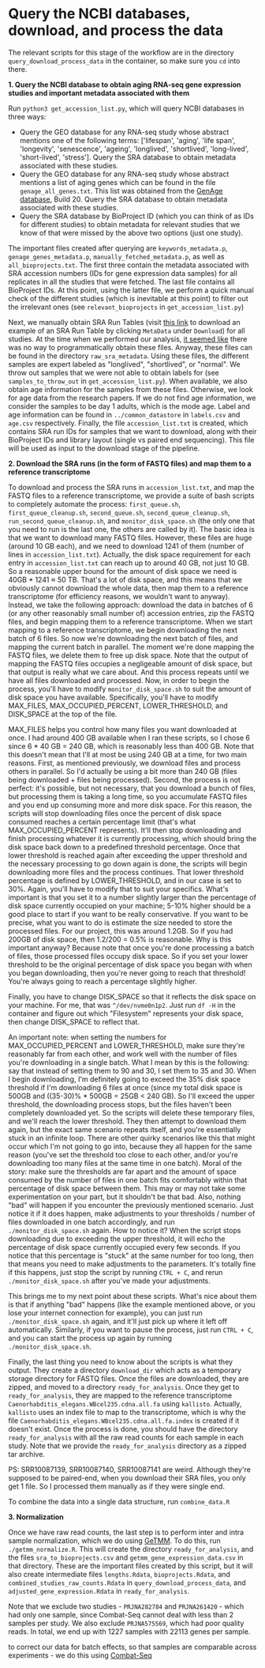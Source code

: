 # Query the NCBI databases, download, and process the data
The relevant scripts for this stage of the workflow are in the directory `query_download_process_data` in the container, so make sure you `cd` into there. 

**1. Query the NCBI database to obtain aging RNA-seq gene expression studies and important metadata associated with them**
    
  Run `python3 get_accession_list.py`, which will query NCBI databases in three ways:
  - Query the GEO database for any RNA-seq study whose abstract mentions one of the following terms: ['lifespan', 'aging', 'life span', 'longevity', 'senescence', 'ageing', 'longlived', 'shortlived', 'long-lived', 'short-lived', 'stress']. Query the SRA database to obtain metadata associated with these studies. 
  - Query the GEO database for any RNA-seq study whose abstract mentions a list of aging genes which can be found in the file `genage_all_genes.txt`. This list was obtained from the [GenAge database](https://genomics.senescence.info/genes/search.php?organism=Caenorhabditis+elegans&show=4), Build 20. Query the SRA database to obtain metadata associated with these studies. 
  - Query the SRA database by BioProject ID (which you can think of as IDs for different studies) to obtain metadata for relevant studies that we know of that were missed by the above two options (just one study). 
 
The important files created after querying are `keywords_metadata.p`, `genage_genes_metadata.p`, `manually_fetched_metadata.p`, as well as `all_bioprojects.txt`. The first three contain the metadata associated with SRA accession numbers (IDs for gene expression data samples) for all replicates in all the studies that were fetched. The last file contains all BioProject IDs. At this point, using the latter file, we perform a quick manual check of the different studies (which is inevitable at this point) to filter out the irrelevant ones (see `relevant_bioprojects` in `get_accession_list.py`)

Next, we manually obtain SRA Run Tables (visit [this link](https://www.ncbi.nlm.nih.gov/Traces/study/?acc=PRJNA491191&o=acc_s%3Aa) to download an example of an SRA Run Table by clicking `MetaData` under `Download`) for all studies. At the time when we performed our analysis, [it seemed like](https://bioinformatics.stackexchange.com/questions/16082/programmatically-retrieve-metadata-from-sra-run-selector) there was no way to programmatically obtain these files. Anyway, these files can be found in the directory `raw_sra_metadata`. Using these files, the different samples are expert labeled as "longlived", "shortlived", or "normal". We throw out samples that we were not able to obtain labels for (see `samples_to_throw_out` in `get_accession_list.py`). When available, we also obtain age information for the samples from these files. Otherwise, we look for age data from the research papers. If we do not find age information, we consider the samples to be day 1 adults, which is the mode age. Label and age information can be found in `../common_datastore` in `labels.csv` and `age.csv` respectively. Finally, the file `accession_list.txt` is created, which contains SRA run IDs for samples that we want to download, along with their BioProject IDs and library layout (single vs paired end sequencing). This file will be used as input to the download stage of the pipeline.  

**2. Download the SRA runs (in the form of FASTQ files) and map them to a reference transcriptome**

To download and process the SRA runs in `accession_list.txt`, and map the FASTQ files to a reference transcriptome, we provide a suite of bash scripts to completely automate the process: `first_queue.sh`, `first_queue_cleanup.sh`, `second_queue.sh`, `second_queue_cleanup.sh`, `run_second_queue_cleanup.sh`, and `monitor_disk_space.sh` (the only one that you need to run is the last one, the others are called by it). The basic idea is that we want to download many FASTQ files. However, these files are huge (around 10 GB each), and we need to download 1241 of them (number of lines in `accession_list.txt`). Actually, the disk space requirement for each entry in `accession_list.txt` can reach up to around 40 GB, not just 10 GB. So a reasonable upper bound for the amount of disk space we need is 40GB * 1241 ≈ 50 TB. That's a lot of disk space, and this means that we obviously cannot download the whole data, then map them to a reference transcriptome (for efficiency reasons, we wouldn't want to anyway). Instead, we take the following approach: download the data in batches of 6 (or any other reasonably small number of) accession entries, zip the FASTQ files, and begin mapping them to a reference transcriptome. When we start mapping to a reference transcriptome, we begin downloading the next batch of 6 files. So now we're downloading the next batch of files, and mapping the current batch in parallel. The moment we're done mapping the FASTQ files, we delete them to free up disk space. Note that the output of mapping the FASTQ files occupies a negligeable amount of disk space, but that output is really what we care about. And this process repeats until we have all files downloaded and processed. Now, in order to begin the process, you'll have to modify `monitor_disk_space.sh` to suit the amount of disk space you have available. Specifically, you'll have to modify MAX_FILES, MAX_OCCUPIED_PERCENT, LOWER_THRESHOLD, and DISK_SPACE at the top of the file.

MAX_FILES helps you control how many files you want downloaded at once. I had around 400 GB available when I ran these scripts, so I chose 6 since 6 * 40 GB = 240 GB, which is reasonably less than 400 GB. Note that this doesn't mean that I'll at most be using 240 GB at a time, for two main reasons. First, as mentioned previously, we download files and process others in parallel. So I'd actually be using a bit more than 240 GB (files being downloaded + files being processed). Second, the process is not perfect: it's possible, but not necessary, that you download a bunch of files, but processing them is taking a long time, so you accumulate FASTQ files and you end up consuming more and more disk space. For this reason, the scripts will stop downloading files once the percent of disk space consumed reaches a certain percentage limit (that's what MAX_OCCUPIED_PERCENT represents). It'll then stop downloading and finish processing whatever it is currently processing, which should bring the disk space back down to a predefined threshold percentage. Once that lower threshold is reached again after exceeding the upper threshold and the necessary processing to go down again is done, the scripts will begin downloading more files and the process continues. That lower threshold percentage is defined by LOWER_THRESHOLD, and in our case is set to 30%. Again, you'll have to modify that to suit your specifics. What's important is that you set it to a number slightly larger than the percentage of disk space currently occupied on your machine; 5-10% higher should be a good place to start if you want to be really conservative. If you want to be precise, what you want to do is estimate the size needed to store the processed files. For our project, this was around 1.2GB. So if you had 200GB of disk space, then 1.2/200 = 0.5% is reasonable. Why is this important anyway? Because note that once you're done processing a batch of files, those processed files occupy disk space. So if you set your lower threshold to be the original percentage of disk space you began with when you began downloading, then you're never going to reach that threshold! You're always going to reach a percentage slightly higher. 

Finally, you have to change DISK_SPACE so that it reflects the disk space on your machine. For me, that was `^/dev/nvme0n1p2`. Just run `df -H` in the container and figure out which "Filesystem" represents your disk space, then change DISK_SPACE to reflect that. 

An important note: when setting the numbers for MAX_OCCUPIED_PERCENT and LOWER_THRESHOLD, make sure they're reasonably far from each other, and work well with the number of files you're downloading in a single batch. What I mean by this is the following: say that instead of setting them to 90 and 30, I set them to 35 and 30. When I begin downloading, I'm definitely going to exceed the 35% disk space threshold if I'm downloading 6 files at once (since my total disk space is 500GB and ((35-30)% * 500GB = 25GB < 240 GB). So I'll exceed the upper threshold, the downloading process stops, but the files haven't been completely downloaded yet. So the scripts will delete these temporary files, and we'll reach the lower threshold. They then attempt to download them again, but the exact same scenario repeats itself, and you're essentially stuck in an infinite loop. There are other quirky scenarios like this that might occur which I'm not going to go into, because they all happen for the same reason (you've set the threshold too close to each other, and/or you're downloading too many files at the same time in one batch). Moral of the story: make sure the thresholds are far apart and the amount of space consumed by the number of files in one batch fits comfortably within that percentage of disk space between them. This may or may not take some experimentation on your part, but it shouldn't be that bad. Also, nothing "bad" will happen if you encounter the previously mentioned scenario. Just notice it if it does happen, make adjustments to your thresholds / number of files downloaded in one batch accordingly, and run `./monitor_disk_space.sh` again. How to notice it? When the script stops downloading due to exceeding the upper threshold, it will echo the percentage of disk space currently occupied every few seconds. If you notice that this percentage is "stuck" at the same number for too long, then that means you need to make adjustments to the parameters. It's totally fine if this happens, just stop the script by running `CTRL + C`, and rerun `./monitor_disk_space.sh` after you've made your adjustments.

This brings me to my next point about these scripts. What's nice about them is that if anything "bad" happens (like the example mentioned above, or you lose your internet connection for example), you can just run `./monitor_disk_space.sh` again, and it'll just pick up where it left off automatically. Similarly, if you want to pause the process, just run `CTRL + C`, and you can start the process up again by running `./monitor_disk_space.sh`. 

Finally, the last thing you need to know about the scripts is what they output. They create a directory `download_dir` which acts as a temporary storage directory for FASTQ files. Once the files are downloaded, they are zipped, and moved to a directory `ready_for_analysis`. Once they get to `ready_for_analysis`, they are mapped to the reference transcriptome `Caenorhabditis_elegans.WBcel235.cdna.all.fa` using `kallisto`. Actually, `kallisto` uses an index file to map to the transcriptome, which is why the file `Caenorhabditis_elegans.WBcel235.cdna.all.fa.index` is created if it doesn't exist. Once the process is done, you should have the directory `ready_for_analysis` with all the raw read counts for each sample in each study. Note that we provide the `ready_for_analysis` directory as a zipped tar archive. 

PS: SRR10087139, SRR10087140, SRR10087141 are weird. Although they're supposed to be paired-end, when you download their SRA files, you only get 1 file. So I processed them manually as if they were single end. 

To combine the data into a single data structure, run `combine_data.R`

**3. Normalization**

Once we have raw read counts, the last step is to perform inter and intra sample normalization, which we do using [GeTMM](https://bmcbioinformatics.biomedcentral.com/articles/10.1186/s12859-018-2246-7). To do this, run `./getmm_normalize.R`. This will create the directory `ready_for_analysis`, and the files `sra_to_bioprojects.csv` and `getmm_gene_expression_data.csv` in that directory. These are the important files created by this script, but it will also create intermediate files `lengths.Rdata`, `bioprojects.Rdata`, and `combined_studies_raw_counts.Rdata` in `query_download_process_data`, and `adjusted_gene_expression.Rdata` in `ready_for_analysis`. 


Note that we exclude two studies - `PRJNA282784` and `PRJNA261420` - which had only one sample, since Combat-Seq cannot deal with less than 2 samples per study. We also exclude `PRJNA575569`, which had poor quality reads. In total, we end up with 1227 samples with 22113 genes per sample. 

to correct our data for batch effects, so that samples are comparable across experiments - we do this using [Combat-Seq](https://academic.oup.com/nargab/article/2/3/lqaa078/5909519)





